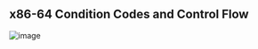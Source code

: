 ## x86-64 Condition Codes and Control Flow
![image](https://github.com/steveLauwh/The-deliberate-practice-of-software-technology/blob/master/Programing%20Language/CS107/Lecture12.png)
